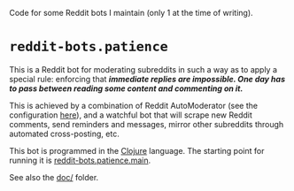 Code for some Reddit bots I maintain (only 1 at the time of writing).

# `reddit-bots.patience`

This is a Reddit bot for moderating subreddits in such a way as to apply a special rule: enforcing that **_immediate replies are impossible. One day has to pass between reading some content and commenting on it._**

This is achieved by a combination of Reddit AutoModerator (see the configuration [here](./doc/Subreddit-setup.md)), and a watchful bot that will scrape new Reddit comments, send reminders and messages, mirror other subreddits through automated cross-posting, etc.

This bot is programmed in the [Clojure](https://clojure.org/) language. The starting point for running it is [reddit-bots.patience.main](./src/reddit_bots/patience/main.clj).

See also the [doc/](./doc/) folder.